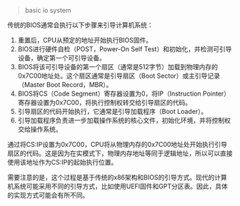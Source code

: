 > basic io system

传统的BIOS通常会执行以下步骤来引导计算机系统：

1. 重置后，CPU从预定的地址开始执行BIOS固件。
2. BIOS进行硬件自检（POST，Power-On Self Test）和初始化，并检测可引导设备，确定第一个可引导设备。
3. BIOS将该可引导设备的第一个扇区（通常是512字节）加载到物理内存的0x7C00地址处。这个扇区通常是引导扇区（Boot Sector）或主引导记录（Master Boot Record，MBR）。
4. BIOS将CS（Code Segment）寄存器设置为0，将IP（Instruction Pointer）寄存器设置为0x7C00，将执行控制权转交给引导扇区的代码。
5. 引导扇区的代码开始执行，它通常是引导加载程序（Boot Loader）。
6. 引导加载程序负责进一步加载操作系统的核心文件，初始化环境，并将控制权交给操作系统。

通过将CS:IP设置为0x7C00，CPU将从物理内存的0x7C00地址处开始执行引导扇区的代码。这是因为在实模式下，物理内存地址等同于逻辑地址，所以可以直接使用该地址作为CS:IP的起始执行位置。

需要注意的是，这个过程是基于传统的x86架构和BIOS的引导方式。现代的计算机系统可能采用不同的引导方式，比如使用UEFI固件和GPT分区表。因此，具体的实现方式可能会有所不同。